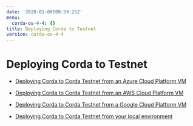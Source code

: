 ```yaml
---
date: '2020-01-08T09:59:25Z'
menu:
  corda-os-4-4: {}
title: Deploying Corda to Testnet
version: corda-os-4-4
---
```



# Deploying Corda to Testnet


* [Deploying Corda to Corda Testnet from an Azure Cloud Platform VM](azure-vm-explore.md)

* [Deploying Corda to Corda Testnet from an AWS Cloud Platform VM](aws-vm-explore.md)

* [Deploying Corda to Corda Testnet from a Google Cloud Platform VM](gcp-vm.md)

* [Deploying Corda to Corda Testnet from your local environment](deploy-locally.md)



